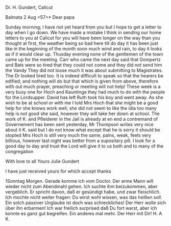 Dr. H. Gundert, Calicut

 Balmata 2 Aug <57>*
Dear papa

Sunday morning; I have not yet heard from you but I hope to get a letter to day when I go down. We have made a mistake I think in sending our home letters to you at Calicut for you will have been longer on the way than you thought at first, the weather being so bad here till do day it has been just like in the beginning of the month soon much wind and rain, to day it looks as if it would clear up. Thusday evening none of the gentlemen of the town came up for the meeting. Carr who came the next day said that Gompertz and Bats were so tired that they could not come and they did not send him the Vandy They did not loose much it was about submitting to Magistrates. The Dr looked tired too. It is indeed difficult to speak so that the hearers be edified; and nothing will do but that which is given from above, therefore with out much prayer, preaching or meeting will not help! 
These week is a very busy one for Hoch and Kauntinga they had much to do with the people for the Lordsupper. David has left Ruth took his boy and went away. As she wish to be at school or with me I told Mrs Hoch that she might be a good help for she knows work well; she did not seem to like the idia too many help is not good she said, however they will take her down at school. The work of K. and Pfleiderer in the Jail is already at en end a contremand of Governement has been sent yesterday, Mr Thompson writes very nice about it K. said but I do not know what except that he is sorry it should be stopted Mrs Hoch is still very much the same, pains, weak, feels very billious, however last night was better from a supositary pill. 
I look for a good day to day and trust the Lord will give it to us both and to many of the congregation

With love to all
 Yours Julie Gundert

I have just received yours for which accept thanks

1Sonntag Morgen. Gerade komme ich vom Doctor. Der arme Mann will wieder nicht zum Abendmahl gehen. Ich suchte ihm beizukommen, aber vergeblich. Er spricht davon, daß er gesündigt habe, und zwar fleischlich. Ich mochte nicht weiter fragen: Du wirst wohl wissen, was das heißen soll. Ein solch passiver Unglaube ist doch was schreckliches! Der Herr wolle sich über ihn erbarmen! Ich war freilich surprised daß Du fort warst, aber ich konnte es ganz gut begreifen. Ein anderes mal mehr. Der Herr mit Dir!
 H. A K.

